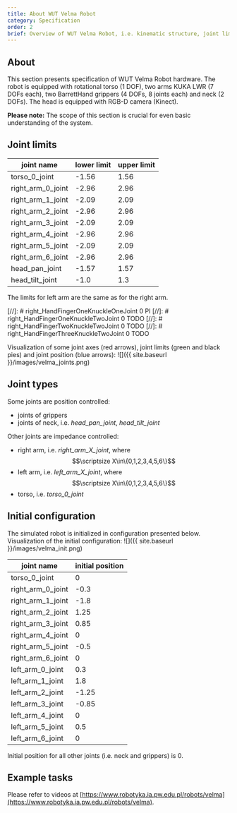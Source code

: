 ```yaml
---
title: About WUT Velma Robot
category: Specification
order: 2
brief: Overview of WUT Velma Robot, i.e. kinematic structure, joint limits, example tasks.
---
```


## About

This section presents specification of WUT Velma Robot hardware. The robot is equipped with rotational torso (1 DOF),
two arms KUKA LWR (7 DOFs each), two BarrettHand grippers (4 DOFs, 8 joints each) and neck (2 DOFs).
The head is equipped with RGB-D camera (Kinect).

**Please note:** The scope of this section is crucial for even basic understanding of the system.

## Joint limits

| joint name        | lower limit | upper limit |
| ----------------- | ----------- | ----------- |
| torso_0_joint     | -1.56 | 1.56 |
| right_arm_0_joint | -2.96 | 2.96 |
| right_arm_1_joint | -2.09 | 2.09 |
| right_arm_2_joint | -2.96 | 2.96 |
| right_arm_3_joint | -2.09 | 2.09 |
| right_arm_4_joint | -2.96 | 2.96 |
| right_arm_5_joint | -2.09 | 2.09 |
| right_arm_6_joint | -2.96 | 2.96 |
| head_pan_joint    | -1.57 | 1.57 |
| head_tilt_joint   | -1.0  | 1.3  |


The limits for left arm are the same as for the right arm.

[//]: #  right_HandFingerOneKnuckleOneJoint     0  PI
[//]: #  right_HandFingerOneKnuckleTwoJoint     0  TODO
[//]: #  right_HandFingerTwoKnuckleTwoJoint     0  TODO
[//]: #  right_HandFingerThreeKnuckleTwoJoint   0  TODO

Visualization of some joint axes (red arrows), joint limits (green and black pies) and joint position (blue arrows):
![]({{ site.baseurl }}/images/velma_joints.png)

## Joint types

Some joints are position controlled:

 * joints of grippers
 * joints of neck, i.e. *head_pan_joint*, *head_tilt_joint*

Other joints are impedance controlled:

 * right arm, i.e. *right_arm_X_joint*, where $$\scriptsize X\in\{0,1,2,3,4,5,6\}$$
 * left arm, i.e. *left_arm_X_joint*, where $$\scriptsize X\in\{0,1,2,3,4,5,6\}$$
 * torso, i.e. *torso_0_joint*

## Initial configuration

The simulated robot is initialized in configuration presented below.
Visualization of the initial configuration:
![]({{ site.baseurl }}/images/velma_init.png)

| joint name        | initial position  |
| ----------------- | ----------------- |
| torso_0_joint     | 0                 |
| right_arm_0_joint | -0.3              |
| right_arm_1_joint | -1.8              |
| right_arm_2_joint | 1.25              |
| right_arm_3_joint | 0.85              |
| right_arm_4_joint | 0                 |
| right_arm_5_joint | -0.5              |
| right_arm_6_joint | 0                 |
| left_arm_0_joint  | 0.3               |
| left_arm_1_joint  | 1.8               |
| left_arm_2_joint  | -1.25             |
| left_arm_3_joint  | -0.85             |
| left_arm_4_joint  | 0                 |
| left_arm_5_joint  | 0.5               |
| left_arm_6_joint  | 0                 |

Initial position for all other joints (i.e. neck and grippers) is 0.

## Example tasks

Please refer to videos at [https://www.robotyka.ia.pw.edu.pl/robots/velma](https://www.robotyka.ia.pw.edu.pl/robots/velma).

